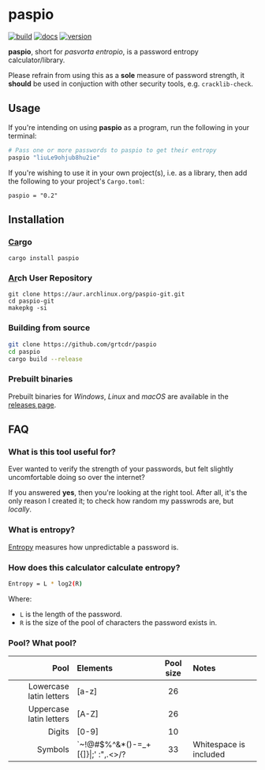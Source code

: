 # paspio

[![build](https://img.shields.io/github/workflow/status/grtcdr/paspio/paspio)](https://github.com/grtcdr/paspio/actions)
[![docs](https://img.shields.io/docsrs/paspio)](https://docs.rs/paspio/latest/paspio)
[![version](https://img.shields.io/crates/v/paspio)](https://crates.io/crates/paspio)

__paspio__, short for _pasvorta entropio_, is a password entropy calculator/library.

Please refrain from using this as a **sole** measure of password strength, it **should** be
used in conjuction with other security tools, e.g. `cracklib-check`.

## Usage

If you're intending on using __paspio__ as a program, run the following in your terminal:

```bash
# Pass one or more passwords to paspio to get their entropy
paspio "liuLe9ohjub8hu2ie"
```

If you're wishing to use it in your own project(s), i.e. as a library, then add the following to your project's
`Cargo.toml`:

```
paspio = "0.2"
```

## Installation

### [Ca](https://crates.io/crates/paspio/)rgo

```
cargo install paspio
```

### [Ar](https://aur.archlinux.org/packages/paspio-git/)ch User Repository

```
git clone https://aur.archlinux.org/paspio-git.git
cd paspio-git
makepkg -si
```

### Building from source

```bash
git clone https://github.com/grtcdr/paspio
cd paspio
cargo build --release
```

### Prebuilt binaries

Prebuilt binaries for _Windows_, _Linux_ and _macOS_ are available in the [releases page](https://github.com/grtcdr/paspio/releases/).

## FAQ

### What is this tool useful for?

Ever wanted to verify the strength of your passwords, but felt slightly
uncomfortable doing so over the internet?

If you answered __yes__, then you're looking at the right tool. After all, it's the
only reason I created it; to check how random my passwrods are, but
_locally_.

### What is entropy?

[Entropy](https://en.wikipedia.org/wiki/Password_strength#Entropy_as_a_measure_of_password_strength)
measures how unpredictable a password is.

### How does this calculator calculate entropy?

```bash
Entropy = L * log2(R)
```

Where:
- `L` is the length of the password.
- `R` is the size of the pool of characters the password exists in.

### Pool? What pool?

| Pool                    | Elements | Pool size | Notes |
| -----:                  | :------  | :-------: | :---- |
| Lowercase latin letters | [a-z]    |    26     |       |
| Uppercase latin letters | [A-Z]    |    26     |       |
| Digits                  | [0-9]    |    10     |       |
| Symbols                 | \`~!@#$%^&*()-=_+[{]}\|;' :",.<>/? | 33 | Whitespace is included |
